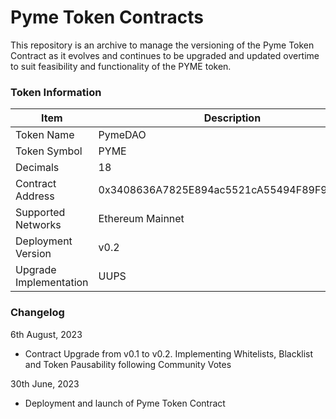 # Pyme Token Contracts
This repository is an archive to manage the versioning of the Pyme Token Contract as it evolves and continues to be upgraded and updated overtime to suit feasibility and functionality of the PYME token.

### Token Information
| Item | Description |
| --- | --- |
| Token Name | PymeDAO |
| Token Symbol | PYME |
| Decimals | 18 |
| Contract Address | 0x3408636A7825E894ac5521cA55494F89F96DF240 |
| Supported Networks | Ethereum Mainnet |
| Deployment Version | v0.2 |
| Upgrade Implementation | UUPS |

### Changelog
6th August, 2023
- Contract Upgrade from v0.1 to v0.2. Implementing Whitelists, Blacklist and Token Pausability following Community Votes

30th June, 2023
- Deployment and launch of Pyme Token Contract